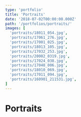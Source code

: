```yaml
---
type: 'portfolio'
title: 'Portraits'
date: '2018-07-02T00:00:00.000Z'
path: '/portfolios/portraits/'
images: [
  'portraits/18011_054.jpg',
  'portraits/17061_276.jpg',
  'portraits/17001_025.jpg',
  'portraits/18013_105.jpg',
  'portraits/17032_253.jpg',
  'portraits/20002_0319.jpg',
  'portraits/17024_038.jpg',
  'portraits/17048_006.jpg',
  'portraits/18010_069.jpg',
  'portraits/17011_094.jpg',
  'portraits/160901_211531.jpg',
]
---
```


# Portraits
